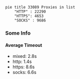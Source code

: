 
```mermaid
pie title 33089 Proxies in list
    "HTTP" : 22290
    "HTTPS": 4653
    "SOCKS" : 9686
```

### Some Info
#### Average Timeout

- mixed: 2.8s
- http: 1.4s
- https: 8.6s
- socks: 6.6s